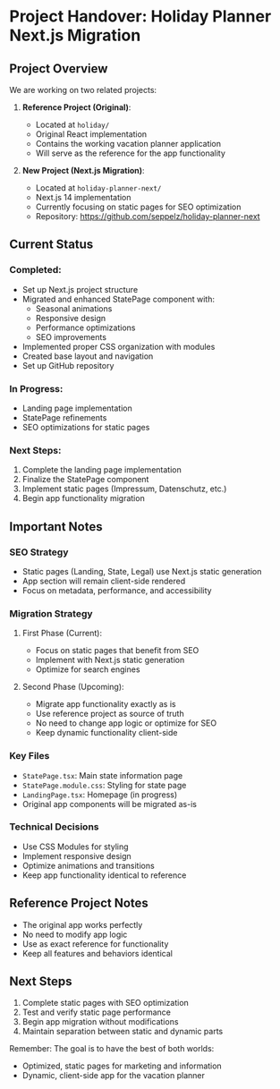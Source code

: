 # Project Handover: Holiday Planner Next.js Migration

## Project Overview

We are working on two related projects:

1. **Reference Project (Original)**: 
   - Located at `holiday/`
   - Original React implementation
   - Contains the working vacation planner application
   - Will serve as the reference for the app functionality

2. **New Project (Next.js Migration)**:
   - Located at `holiday-planner-next/`
   - Next.js 14 implementation
   - Currently focusing on static pages for SEO optimization
   - Repository: https://github.com/seppelz/holiday-planner-next

## Current Status

### Completed:
- Set up Next.js project structure
- Migrated and enhanced StatePage component with:
  - Seasonal animations
  - Responsive design
  - Performance optimizations
  - SEO improvements
- Implemented proper CSS organization with modules
- Created base layout and navigation
- Set up GitHub repository

### In Progress:
- Landing page implementation
- StatePage refinements
- SEO optimizations for static pages

### Next Steps:
1. Complete the landing page implementation
2. Finalize the StatePage component
3. Implement static pages (Impressum, Datenschutz, etc.)
4. Begin app functionality migration

## Important Notes

### SEO Strategy
- Static pages (Landing, State, Legal) use Next.js static generation
- App section will remain client-side rendered
- Focus on metadata, performance, and accessibility

### Migration Strategy
1. First Phase (Current):
   - Focus on static pages that benefit from SEO
   - Implement with Next.js static generation
   - Optimize for search engines

2. Second Phase (Upcoming):
   - Migrate app functionality exactly as is
   - Use reference project as source of truth
   - No need to change app logic or optimize for SEO
   - Keep dynamic functionality client-side

### Key Files
- `StatePage.tsx`: Main state information page
- `StatePage.module.css`: Styling for state page
- `LandingPage.tsx`: Homepage (in progress)
- Original app components will be migrated as-is

### Technical Decisions
- Use CSS Modules for styling
- Implement responsive design
- Optimize animations and transitions
- Keep app functionality identical to reference

## Reference Project Notes
- The original app works perfectly
- No need to modify app logic
- Use as exact reference for functionality
- Keep all features and behaviors identical

## Next Steps
1. Complete static pages with SEO optimization
2. Test and verify static page performance
3. Begin app migration without modifications
4. Maintain separation between static and dynamic parts

Remember: The goal is to have the best of both worlds:
- Optimized, static pages for marketing and information
- Dynamic, client-side app for the vacation planner 